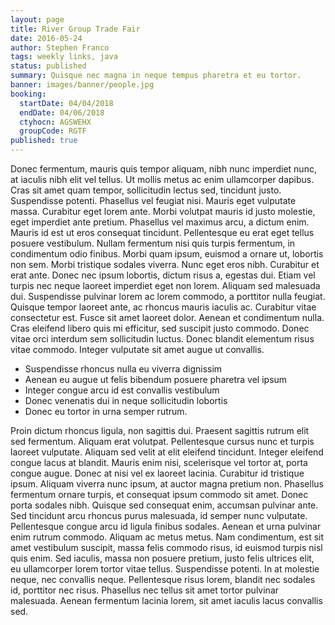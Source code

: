 ```yaml
---
layout: page
title: River Group Trade Fair
date: 2016-05-24
author: Stephen Franco
tags: weekly links, java
status: published
summary: Quisque nec magna in neque tempus pharetra et eu tortor.
banner: images/banner/people.jpg
booking:
  startDate: 04/04/2018
  endDate: 04/06/2018
  ctyhocn: AGSWEHX
  groupCode: RGTF
published: true
---
```

Donec fermentum, mauris quis tempor aliquam, nibh nunc imperdiet nunc, at iaculis nibh elit vel tellus. Ut mollis metus ac enim ullamcorper dapibus. Cras sit amet quam tempor, sollicitudin lectus sed, tincidunt justo. Suspendisse potenti. Phasellus vel feugiat nisi. Mauris eget vulputate massa. Curabitur eget lorem ante. Morbi volutpat mauris id justo molestie, eget imperdiet ante pretium. Phasellus vel maximus arcu, a dictum enim. Mauris id est ut eros consequat tincidunt. Pellentesque eu erat eget tellus posuere vestibulum. Nullam fermentum nisi quis turpis fermentum, in condimentum odio finibus. Morbi quam ipsum, euismod a ornare ut, lobortis non sem. Morbi tristique sodales viverra.
Nunc eget eros nibh. Curabitur et erat ante. Donec nec ipsum lobortis, dictum risus a, egestas dui. Etiam vel turpis nec neque laoreet imperdiet eget non lorem. Aliquam sed malesuada dui. Suspendisse pulvinar lorem ac lorem commodo, a porttitor nulla feugiat. Quisque tempor laoreet ante, ac rhoncus mauris iaculis ac. Curabitur vitae consectetur est. Fusce sit amet laoreet dolor. Aenean et condimentum nulla. Cras eleifend libero quis mi efficitur, sed suscipit justo commodo. Donec vitae orci interdum sem sollicitudin luctus. Donec blandit elementum risus vitae commodo. Integer vulputate sit amet augue ut convallis.

* Suspendisse rhoncus nulla eu viverra dignissim
* Aenean eu augue ut felis bibendum posuere pharetra vel ipsum
* Integer congue arcu id est convallis vestibulum
* Donec venenatis dui in neque sollicitudin lobortis
* Donec eu tortor in urna semper rutrum.

Proin dictum rhoncus ligula, non sagittis dui. Praesent sagittis rutrum elit sed fermentum. Aliquam erat volutpat. Pellentesque cursus nunc et turpis laoreet vulputate. Aliquam sed velit at elit eleifend tincidunt. Integer eleifend congue lacus at blandit. Mauris enim nisi, scelerisque vel tortor at, porta congue augue. Donec at nisi vel ex laoreet lacinia. Curabitur id tristique ipsum. Aliquam viverra nunc ipsum, at auctor magna pretium non.
Phasellus fermentum ornare turpis, et consequat ipsum commodo sit amet. Donec porta sodales nibh. Quisque sed consequat enim, accumsan pulvinar ante. Sed tincidunt arcu rhoncus purus malesuada, id semper nunc vulputate. Pellentesque congue arcu id ligula finibus sodales. Aenean et urna pulvinar enim rutrum commodo. Aliquam ac metus metus. Nam condimentum, est sit amet vestibulum suscipit, massa felis commodo risus, id euismod turpis nisl quis enim. Sed iaculis, massa non posuere pretium, justo felis ultrices elit, eu ullamcorper lorem tortor vitae tellus. Suspendisse potenti. In at molestie neque, nec convallis neque. Pellentesque risus lorem, blandit nec sodales id, porttitor nec risus. Phasellus nec tellus sit amet tortor pulvinar malesuada. Aenean fermentum lacinia lorem, sit amet iaculis lacus convallis sed.
